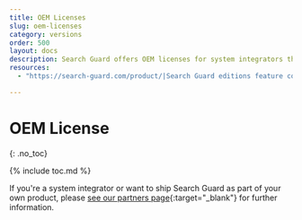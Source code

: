 ```yaml
---
title: OEM Licenses
slug: oem-licenses
category: versions
order: 500
layout: docs
description: Search Guard offers OEM licenses for system integrators that want to ship Search Guard as part of their own products.  
resources:
  - "https://search-guard.com/product/|Search Guard editions feature comparison (website)"

---
```

<!---
Copyright 2019 floragunn GmbH
-->

# OEM License
{: .no_toc}

{% include toc.md %}

If you're a system integrator or want to ship Search Guard as part of your own product, please [see our partners page](https://search-guard.com/partners/){:target="_blank"} for further information.